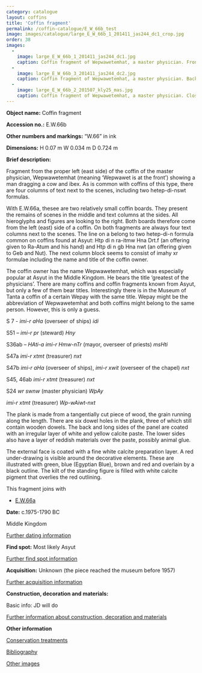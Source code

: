 ```yaml
---
category: catalogue
layout: coffins
title: 'Coffin fragment'
permalink: /coffin-catalogue/E_W_66b_test
image: images/catalogue/large_E_W_66b_1_201411_jas244_dc1_crop.jpg
order: 38
images: 
  -
    image: large_E_W_66b_1_201411_jas244_dc1.jpg
    caption: Coffin fragment of Wepwawetemhat, a master physician. Front view.
  -
    image: large_E_W_66b_3_201411_jas244_dc2.jpg
    caption: Coffin fragment of Wepwawetemhat, a master physician. Back view.
  -
    image: large_E_W_66b_2_201507_kly25_mas.jpg
    caption: Coffin fragment of Wepwawetemhat, a master physician. Close up view showing a dowel on the bottom right hand side.
---
```


**Object name:** 
Coffin fragment

**Accession no.:** 
E.W.66b

**Other numbers and markings:**
“W.66” in ink

**Dimensions:** 
H 0.07 m
W 0.034 m
D 0.724 m

**Brief description:** 

Fragment from the proper left (east side) of the coffin of the master
physician, Wepwawetemhat (meaning ‘Wepwawet is at the front’) showing a
man dragging a cow and ibex. As is common with coffins of this type,
there are four columns of text next to the scenes, including two
hetep-di-nswt formulas.

With E.W.66a, thesee are two relatively small coffin boards. They present 
the remains of scenes in the middle and text columns at the sides. All 
hieroglyphs and figures are looking to the right. Both boards therefore come 
from the left (east) side of a coffin. On both fragments are always four text 
columns next to the scenes. The line on a belong to two hetep-di-n formula
common on coffins found at Asyut: Htp di n ra-itmw Hna Drt.f (an
offering given to Ra-Atum and his hand) and Htp di n gb Hna nwt (an
offering given to Geb and Nut). The next column block seems to consist
of imahy xr formulae including the name and title of the coffin
owner.

The coffin owner has the name Wepwawetemhat, which was especially
popular at Asyut in the Middle Kingdom. He bears the title ‘greatest of
the physicians’. There are many coffins and coffin fragments known from
Asyut, but only a few of them bear titles. Interestingly there is in the
Museum of Tanta a coffin of a certain Wepay with the same title. Wepay
might be the abbreviation of Wepwawetemhat and both coffins might belong
to the same person. However, this is only a guess. 

S 7 - _imi-r aHa_ (overseer of ships) _idi_

S51 – _imi-r pr_ (steward) _Hny_

S36ab – _HAti-a imi-r Hmw-nTr_ (mayor, overseer of priests) _msHti_

S47a _imi-r xtmt_ (treasurer) _nxt_

S47b _imi-r aHa_ (overseer of ships), _imi-r xwit_ (overseer of the chapel) _nxt_

S45, 46ab _imi-r xtmt_ (treasurer) _nxt_

S24 _wr swnw_ (master physician) _WpAy_

_imi-r xtmt_ (treasurer) _Wp-wAiwt-nxt_

The plank is made from a tangentially cut piece of wood, the grain
running along the length. There are six dowel holes in the plank, three
of which still contain wooden dowels. The back and long sides of the
panel are coated with an irregular layer of white and yellow calcite
paste. The lower sides also have a layer of reddish materials over the
paste, possibly animal glue.

The external face is coated with a fine white calcite preparation layer.
A red under-drawing is visible around the decorative elements. These are
illustrated with green, blue (Egyptian Blue), brown and red and overlain
by a black outline. The kilt of the standing figure is filled with white
calcite pigment that overlies the red outlining.

This fragment joins with

* [E.W.66a](/coffin-catalogue/E_W_66a)

**Date:**
c.1975-1790 BC

Middle Kingdom

[Further dating information](/catalogue_extras/E_W_66b_dating)

**Find spot:**
Most likely Asyut

[Further find spot information](/catalogue_extras/E_W_66b_findspot)

**Acquisition:**
Unknown (the piece reached the museum before 1957)

[Further acquisition information](/catalogue_extras/E_W_66b_acquisition)

**Construction, decoration and materials:**

Basic info: JD will do

[Further information about construction, decoration and materials](/catalogue_extras/E_W_66b_materials)


**Other information**

[Conservation treatments](/catalogue_extras/E_W_66b_conservation)

[Bibliography](/catalogue_extras/E_W_66b_bibliography)

[Other images](/catalogue_extras/E_W_66b_imagesheet)



